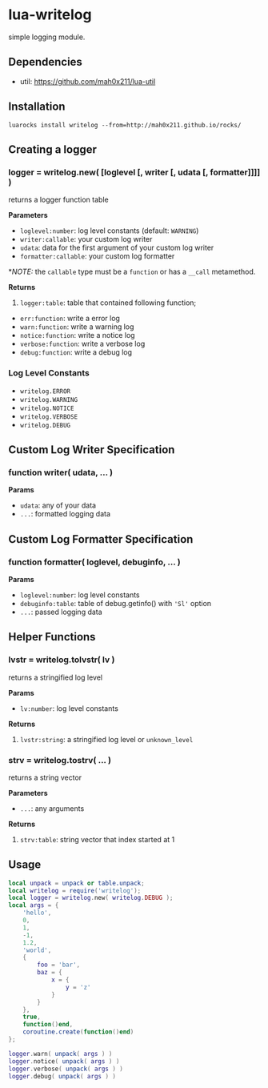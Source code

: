 # lua-writelog

simple logging module.

## Dependencies

- util: https://github.com/mah0x211/lua-util

## Installation

```
luarocks install writelog --from=http://mah0x211.github.io/rocks/
```

## Creating a logger

### logger = writelog.new( [loglevel [, writer [, udata [, formatter]]]] )

returns a logger function table

**Parameters**

- `loglevel:number`: log level constants (default: `WARNING`)
- `writer:callable`: your custom log writer
- `udata`: data for the first argument of your custom log writer
- `formatter:callable`: your custom log formatter

**NOTE:* the `callable` type must be a `function` or has a `__call` metamethod.

**Returns**

1. `logger:table`: table that contained following function;
  - `err:function`: write a error log
  - `warn:function`: write a warning log
  - `notice:function`: write a notice log
  - `verbose:function`: write a verbose log
  - `debug:function`: write a debug log


### Log Level Constants

- `writelog.ERROR`
- `writelog.WARNING`
- `writelog.NOTICE`
- `writelog.VERBOSE`
- `writelog.DEBUG`


## Custom Log Writer Specification

### function writer( udata, ... )

**Params**

- `udata`: any of your data
- `...`: formatted logging data


## Custom Log Formatter Specification

### function formatter( loglevel, debuginfo, ... )

**Params**

- `loglevel:number`: log level constants
- `debuginfo:table`: table of debug.getinfo() with `'Sl'` option
- `...`: passed logging data


## Helper Functions

### lvstr = writelog.tolvstr( lv )

returns a stringified log level

**Params**

- `lv:number`: log level constants

**Returns**

1. `lvstr:string`: a stringified log level or `unknown_level`


### strv = writelog.tostrv( ... )

returns a string vector

**Parameters**

- `...`: any arguments

**Returns**

1. `strv:table`: string vector that index started at 1


## Usage

```lua
local unpack = unpack or table.unpack;
local writelog = require('writelog');
local logger = writelog.new( writelog.DEBUG );
local args = {
    'hello',
    0,
    1,
    -1,
    1.2,
    'world',
    {
        foo = 'bar',
        baz = {
            x = {
                y = 'z'
            }
        }
    },
    true,
    function()end,
    coroutine.create(function()end)
};

logger.warn( unpack( args ) )
logger.notice( unpack( args ) )
logger.verbose( unpack( args ) )
logger.debug( unpack( args ) )
```
